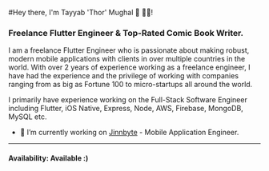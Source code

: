 #Hey there, I'm Tayyab 'Thor' Mughal 👋 👨‍💻! 

### Freelance Flutter Engineer & Top-Rated Comic Book Writer.

I am a freelance Flutter Engineer who is passionate about making robust, modern mobile applications with clients in over multiple countries in the world. With over 2 years of experience working as a freelance engineer, I have had the experience and the privilege of working with companies ranging from as big as Fortune 100 to micro-startups all around the world.

I primarily have experience working on the Full-Stack Software Engineer including Flutter, iOS Native, Express, Node, AWS, Firebase, MongoDB, MySQL etc.

<!-- - 📫 Hire me: <hey@saif.dev> -->
<!-- - 🕸 Website: [saif.dev](https://www.saif.dev) -->
<!-- - 📂 Portfolio: Available on [request](mailto:portfolio@saif.dev) -->
- 🔭 I’m currently working on [Jinnbyte](https://www.jinnbyte.com) - Mobile Application Engineer.

<!-- [☕ Buy me a coffee](https://www.buymeacoffee.com/saif) -->

***

#### Availability: Available :)
<!--
**saifalfalah/saifalfalah** is a ✨ _special_ ✨ repository because its `README.md` (this file) appears on your GitHub profile.

Here are some ideas to get you started:

- 🔭 I’m currently working on ...
- 🌱 I’m currently learning ...
- 👯 I’m looking to collaborate on ...
- 🤔 I’m looking for help with ...
- 💬 Ask me about ...
- 📫 How to reach me: ...
- 😄 Pronouns: ...
- ⚡ Fun fact: ...
-->
